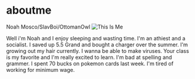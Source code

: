 # aboutme
Noah Mosco/SlavBoi/OttomanOwl
 ![This Is Me](https://scontent-yyz1-1.xx.fbcdn.net/v/t31.0-8/15252691_1309446105764545_7991327995867551804_o.jpg?oh=3fe89461f2ff61fe3f1b11b0aa53881a&oe=5A5FE0EB)


<p> Well i'm Noah and I enjoy sleeping and wasting time. I'm an athiest and a socialist. I saved up 5.5 Grand and bought a charger over the summer. I'm growing out my hair currently. I wanna be able to make viruses. Your class is my favorite and I'm really excited to learn. I'm bad at spelling and grammer. I spent 70 bucks on pokemon cards last week. I'm tired of working for minimum wage. 
